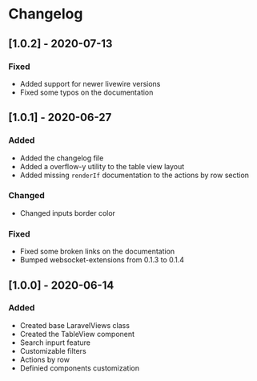 # Changelog

## [1.0.2] - 2020-07-13
### Fixed
- Added support for newer livewire versions
- Fixed some typos on the documentation

## [1.0.1] - 2020-06-27
### Added
- Added the changelog file
- Added a overflow-y utility to the table view layout
- Added missing `renderIf` documentation to the actions by row section
### Changed
- Changed inputs border color
### Fixed
- Fixed some broken links on the documentation
- Bumped websocket-extensions from 0.1.3 to 0.1.4

## [1.0.0] - 2020-06-14
### Added
- Created base LaravelViews class
- Created the TableView component
 - Search inpurt feature
 - Customizable filters
 - Actions by row
- Definied components customization